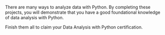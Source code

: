 There are many ways to analyze data with Python. By completing these projects, you will demonstrate that you have a good foundational knowledge of data analysis with Python.

Finish them all to claim your Data Analysis with Python certification.
